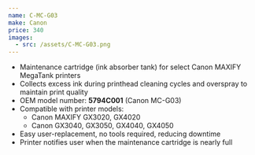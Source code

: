 ```yaml
---
name: C-MC-G03
make: Canon
price: 340
images:
  - src: /assets/C-MC-G03.png
---
```


* Maintenance cartridge (ink absorber tank) for select Canon MAXIFY MegaTank printers
* Collects excess ink during printhead cleaning cycles and overspray to maintain print quality
* OEM model number: **5794C001** (Canon MC-G03)
* Compatible with printer models:
  * Canon MAXIFY GX3020, GX4020
  * Canon GX3040, GX3050, GX4040, GX4050
* Easy user-replacement, no tools required, reducing downtime
* Printer notifies user when the maintenance cartridge is nearly full
